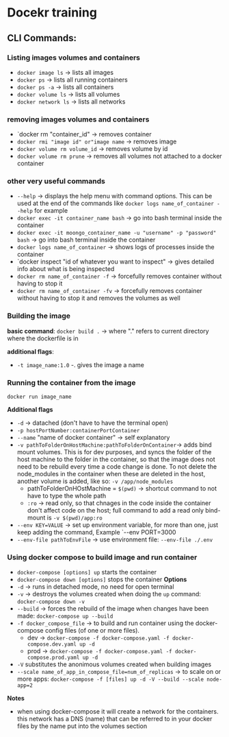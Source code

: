 # Docekr training





## CLI Commands:

### Listing images volumes and containers
- `docker image ls` -> lists all images
- `docker ps` -> lists all running containers
- `docker ps -a` -> lists all containers
- `docker volume ls` -> lists all volumes
- `docker network ls` -> lists all networks 

### removing images volumes and containers
- `docker rm "container_id" -> removes container
- `docker rmi "image id" or"image name` -> removes image
- `docker volume rm volume_id` -> removes volume by id
- `docker volume rm prune` -> removes all volumes not attached to a docker container

### other very useful commands
- `--help` -> displays the help menu with command options. This can be used at the end of the commands like `docker logs name_of_container --help` for example
- `docker exec -it container_name bash` -> go into bash terminal inside the container
- `docker exec -it moongo_container_name -u "username" -p "password" bash` -> go into bash terminal inside the container
- `docker logs name_of_container` -> shows logs of processes inside the container
- `docker inspect "id of whatever you want to inspect" -> gives detailed info about what is being inspected
- `docker rm name_of_container -f` -> forcefully removes container without having to stop it
- `docker rm name_of_container -fv` -> forcefully removes container without having to stop it and removes the volumes as well


### Building the image

**basic command**: 
`docker build .` -> where "." refers to current directory where the dockerfile is in

**additional flags**:
- `-t image_name:1.0` -. gives the image a name


### Running the container from the image

`docker run image_name`

**Additional flags**
- `-d` -> datached (don't have to have the terminal open)
- `-p hostPortNumber:containerPortContainer`
- `--name` "name of docker container" -> self explanatory
- `-v pathToFolderOnHostMachine:pathToFolderOnContainer`-> adds bind mount volumes. This is for dev purposes, and syncs the folder of the host machine to the folder in the container, so that the image does not need to be rebuild every time a code change is done. To not delete the node_modules in the container when these are deleted in the host, another volume is added, like so: `-v /app/node_modules`
  - pathToFolderOnHOstMachine = `$(pwd)` -> shortcut command to not have to type the whole path   
  - `:ro` -> read only, so that chnages in the code inside the container don't affect code on the host; full command to add a read only bind-mount is `-v $(pwd)/app:ro`
- `--env KEY=VALUE` -> set up environment variable, for more than one, just keep adding the command, Example `--env PORT=3000
- `--env-file pathToEnvFile` -> use environment file: `--env-file ./.env`

### Using docker compose to build image and run container

- `docker-compose [options] up` starts the container
- `docker-compose down [options]` stops the container
**Options**
- `-d` -> runs in detached mode, no need for open terminal
- `-v` -> destroys the volumes created when doing the `up` command: `docker-compose down -v`
- `--build` -> forces the rebuild of the image when changes have been made: `docker-compose up --build`
- `-f docker_compose_file` -> to build and run container using the docker-compose config files (of one or more files).
  - dev -> `docker-compose -f docker-compose.yaml -f docker-compose.dev.yaml up -d`
  - prod -> `docker-compose -f docker-compose.yaml -f docker-compose.prod.yaml up -d`
- `-V` substitutes the anonimous volumes created when building images
- `--scale name_of_app_in_compose_file=num_of_replicas` -> to scale on or more apps: `docker-compose -f [files] up -d -V --build --scale node-app=2` 

**Notes**
- when using docker-compose it will create a network for the containers. this network has a DNS (name) that can be referred to in your docker files by the name put into the volumes section